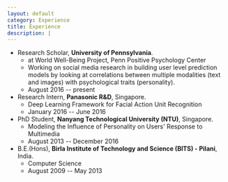 ```yaml
---
layout: default
category: Experience
title: Experience
description: |
---
```

* Research Scholar, **University of Pennsylvania**.
    + at World Well-Being Project, Penn Positive Psychology Center
    + Working on social media research in building user level prediction models by looking at correlations between multiple modalities (text and images) with psychological traits (personality).
    - August 2016 -- present
* Research Intern, **Panasonic R&D**, Singapore.   
    + Deep Learning Framework for Facial Action Unit Recognition   
    - January 2016 -- June 2016   
* PhD Student, **Nanyang Technological University (NTU)**, Singapore.   
    + Modeling the Influence of Personality on Users' Response to Multimedia  
    - August 2013 -- December 2016  
* B.E.(Hons), **Birla Institute of Technology and Science (BITS) - Pilani**, India.   
    + Computer Science   
    - August 2009 -- May 2013
